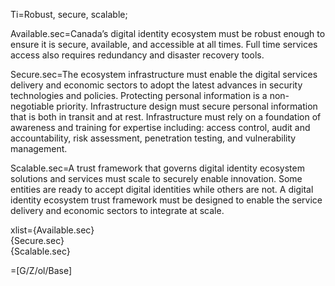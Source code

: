 Ti=Robust, secure, scalable;

Available.sec=Canada’s digital identity ecosystem must be robust enough to ensure it is secure, available, and accessible at all times. Full time services access also requires redundancy and disaster recovery tools.

Secure.sec=The ecosystem infrastructure must enable the digital services delivery and economic sectors to adopt the latest advances in security technologies and policies. Protecting personal information is a non-negotiable priority. Infrastructure design must secure personal information that is both in transit and at rest. Infrastructure must rely on a foundation of awareness and training for expertise including: access control, audit and accountability, risk assessment, penetration testing, and vulnerability management.

Scalable.sec=A trust framework that governs digital identity ecosystem solutions and services must scale to securely enable innovation. Some entities are ready to accept digital identities while others are not. A digital identity ecosystem trust framework must be designed to enable the service delivery and economic sectors to integrate at scale.

xlist={Available.sec}<br>{Secure.sec}<br>{Scalable.sec}

=[G/Z/ol/Base]